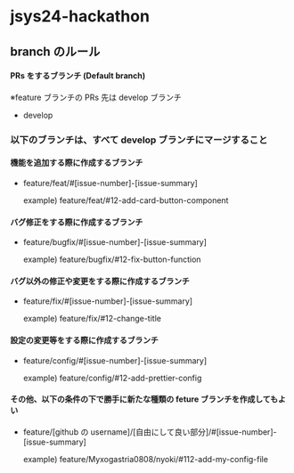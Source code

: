 # jsys24-hackathon

## branch のルール

#### PRs をするブランチ (Default branch)

※feature ブランチの PRs 先は develop ブランチ

- develop

### 以下のブランチは、すべて develop ブランチにマージすること

#### 機能を追加する際に作成するブランチ

- feature/feat/#[issue-number]-[issue-summary]

  example) feature/feat/#12-add-card-button-component

#### バグ修正をする際に作成するブランチ

- feature/bugfix/#[issue-number]-[issue-summary]

  example) feature/bugfix/#12-fix-button-function

#### バグ以外の修正や変更をする際に作成するブランチ

- feature/fix/#[issue-number]-[issue-summary]

  example) feature/fix/#12-change-title

#### 設定の変更等をする際に作成するブランチ

- feature/config/#[issue-number]-[issue-summary]

  example) feature/config/#12-add-prettier-config

#### その他、以下の条件の下で勝手に新たな種類の feture ブランチを作成してもよい

- feature/[github の username]/[自由にして良い部分]/#[issue-number]-[issue-summary]

  example) feature/Myxogastria0808/nyoki/#112-add-my-config-file
